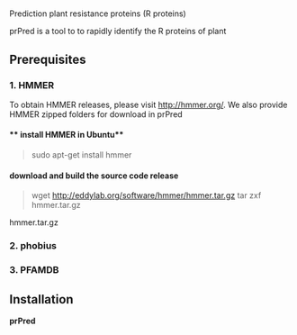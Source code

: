 # <prPred>
Prediction plant resistance proteins (R proteins)

prPred is a tool to to rapidly identify the R proteins of plant


## **Prerequisites**

### 1. **HMMER**

   To obtain HMMER releases, please visit http://hmmer.org/. 
   We also provide  HMMER zipped folders for download in prPred
   
   #### ** install HMMER in Ubuntu**  
   
   > sudo apt-get install hmmer
   
   #### **download and build the source code release**
   
   > wget http://eddylab.org/software/hmmer/hmmer.tar.gz
     tar zxf hmmer.tar.gz
   
   hmmer.tar.gz
### 2. **phobius**
### 3. **PFAMDB**

## **Installation**



**prPred**
